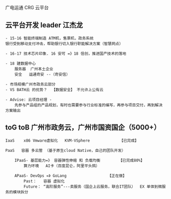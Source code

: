 广电运通 CRG 云平台

## 云平台开发 leader 江杰龙
    - 15-16 智能终端制造 ATM机，售票机，政务系统
    银行受到移动支付冲击，帮助银行切入银行职能解决方案（智慧网点）

    - 16-17 技术芯片印象. 16 安可 =》18 信创，推进国产技术的落地

    - 18 建数据中心 
        服务器  广州本土企业
        安全   运通奇安 --（奇安信）

    - 市场规模广州市政务云部分
    - VS BATH云 的优势？  【数据安全】 不允许上公有云

    - Advise: 云项目经理 - 
        先参与产品组的产品规划，有时也需要参与行业标准的编写，再参与项目交付，再到解决方案输出


## toG toB  广州市政务云，广州市国资国企（5000+）
    IaaS    x86 Vmware虚拟化   KVM-VSphere             【已完成】

    PaaS   容器 多云管 （基于原生cloud Native，自己的团队开发） 
    
        IPaaS- 基层能力=》 容器弹性伸缩 和 负载均衡        【已完成80%】
            算力环境   AI卡（百度昆仑，阿里平头鸽） 

        APaaS- DevOps =》 GoLang                  【正在做】
            Past：   容器 虚拟化 
            Future： “高阶服务”---卖服务（国企上云服务，联合IT团队）  EX 单体到微服务的模块拆分

